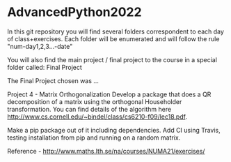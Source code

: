 # AdvancedPython2022

In this git repository you will find several folders correspondent to each day of class+exercises. Each folder will be enumerated and will follow the rule "num-day1,2,3...-date"

You will also find the main project / final project to the course in a special folder called: Final Project

The Final Project chosen was ...

Project 4 - Matrix Orthogonalization
Develop a package that does a QR decomposition of a matrix using the orthogonal Householder transformation. You can find details of the algorithm here http://www.cs.cornell.edu/~bindel/class/cs6210-f09/lec18.pdf.

Make a pip package out of it including dependencies. Add CI using Travis, testing installation from pip and running on a random matrix.

Reference - http://www.maths.lth.se/na/courses/NUMA21/exercises/
